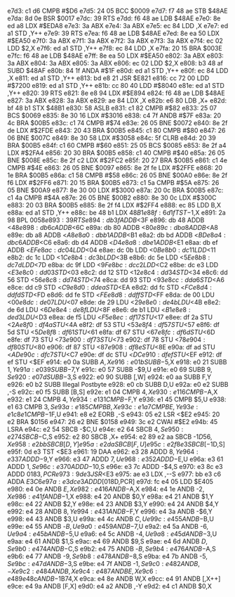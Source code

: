 e7d3: c1 d6        CMPB   #$D6
e7d5: 24 05        BCC    $0009
e7d7: f7 48 ae     STB    $48AE
e7da: 8d 0e        BSR    $0017
e7dc: 39           RTS
e7dd: f6 48 ae     LDB    $48AE
e7e0: 8e ed a8     LDX    #$EDA8
e7e3: 3a           ABX
e7e4: 3a           ABX
e7e5: ec 84        LDD    ,X
e7e7: ed a1        STD    ,Y++
e7e9: 39           RTS
e7ea: f6 48 ae     LDB    $48AE
e7ed: 8e ea 50     LDX    #$EA50
e7f0: 3a           ABX
e7f1: 3a           ABX
e7f2: 3a           ABX
e7f3: 3a           ABX
e7f4: ec 02        LDD    $2,X
e7f6: ed a1        STD    ,Y++
e7f8: ec 84        LDD    ,X
e7fa: 20 15        BRA    $003E
e7fc: f6 48 ae     LDB    $48AE
e7ff: 8e ea 50     LDX    #$EA50
e802: 3a           ABX
e803: 3a           ABX
e804: 3a           ABX
e805: 3a           ABX
e806: ec 02        LDD    $2,X
e808: b3 48 af     SUBD   $48AF
e80b: 84 1f        ANDA   #$1F
e80d: ed a1        STD    ,Y++
e80f: ec 84        LDD    ,X
e811: ed a1        STD    ,Y++
e813: bd e8 21     JSR    $E821
e816: cc 72 00     LDD    #$7200
e819: ed a1        STD    ,Y++
e81b: cc 80 40     LDD    #$8040
e81e: ed a1        STD    ,Y++
e820: 39           RTS
e821: 8e e8 94     LDX    #$E894
e824: f6 48 ae     LDB    $48AE
e827: 3a           ABX
e828: 3a           ABX
e829: ae 84        LDX    ,X
e82b: e6 80        LDB    ,X+
e82d: bf 48 b1     STX    $48B1
e830: 58           ASLB
e831: c1 82        CMPB   #$82
e833: 25 07        BCS    $0069
e835: 8e 30 16     LDX    #$3016
e838: c4 7f        ANDB   #$7F
e83a: 20 4c        BRA    $00B5
e83c: c1 74        CMPB   #$74
e83e: 26 05        BNE    $0072
e840: 8e 2f de     LDX    #$2FDE
e843: 20 43        BRA    $00B5
e845: c1 80        CMPB   #$80
e847: 26 06        BNE    $007C
e849: 8e 30 58     LDX    #$3058
e84c: 5f           CLRB
e84d: 20 39        BRA    $00B5
e84f: c1 60        CMPB   #$60
e851: 25 05        BCS    $0085
e853: 8e 2f a4     LDX    #$2FA4
e856: 20 30        BRA    $00B5
e858: c1 40        CMPB   #$40
e85a: 26 05        BNE    $008E
e85c: 8e 2f c2     LDX    #$2FC2
e85f: 20 27        BRA    $00B5
e861: c1 4e        CMPB   #$4E
e863: 26 05        BNE    $0097
e865: 8e 2f fe     LDX    #$2FFE
e868: 20 1e        BRA    $00B5
e86a: c1 58        CMPB   #$58
e86c: 26 05        BNE    $00A0
e86e: 8e 2f f6     LDX    #$2FF6
e871: 20 15        BRA    $00B5
e873: c1 5a        CMPB   #$5A
e875: 26 05        BNE    $00A9
e877: 8e 30 00     LDX    #$3000
e87a: 20 0c        BRA    $00B5
e87c: c1 4a        CMPB   #$4A
e87e: 26 05        BNE    $00B2
e880: 8e 30 0c     LDX    #$300C
e883: 20 03        BRA    $00B5
e885: 8e 2f f4     LDX    #$2FF4
e888: ec 85        LDD    B,X
e88a: ed a1        STD    ,Y++
e88c: be 48 b1     LDX    $48B1
e88f: 6d 1f        TST    -$1,X
e891: 2a 98        BPL    $0058
e893: 39           RTS
e894: db 3f        ADDB   <$3F
e896: db 48        ADDB   <$48
e898: db 6c        ADDB   <$6C
e89a: db 80        ADDB   <$80
e89c: db a8        ADDB   <$A8
e89e: db a8        ADDB   <$A8
e8a0: db b1        ADDB   <$B1
e8a2: db bd        ADDB   <$BD
e8a4: db c6        ADDB   <$C6
e8a6: db d4        ADDB   <$D4
e8a8: db e1        ADDB   <$E1
e8aa: db ef        ADDB   <$EF
e8ac: dc 04        LDD    <$04
e8ae: dc 0b        LDD    <$0B
e8b0: dc 11        LDD    <$11
e8b2: dc 1c        LDD    <$1C
e8b4: dc 3b        LDD    <$3B
e8b6: dc 5e        LDD    <$5E
e8b8: dc 7d        LDD    <$7D
e8ba: dc 9f        LDD    <$9F
e8bc: dc c2        LDD    <$C2
e8be: dc e3        LDD    <$E3
e8c0: dd 03        STD    <$03
e8c2: dd 12        STD    <$12
e8c4: dd 34        STD    <$34
e8c6: dd 56        STD    <$56
e8c8: dd 74        STD    <$74
e8ca: dd 93        STD    <$93
e8cc: dd a6        STD    <$A6
e8ce: dd c9        STD    <$C9
e8d0: dd ea        STD    <$EA
e8d2: dd fc        STD    <$FC
e8d4: dd fd        STD    <$FD
e8d6: dd fe        STD    <$FE
e8d8: dd ff        STD    <$FF
e8da: de 00        LDU    <$00
e8dc: de 07        LDU    <$07
e8de: de 29        LDU    <$29
e8e0: de 4b        LDU    <$4B
e8e2: de 6d        LDU    <$6D
e8e4: de 8f        LDU    <$8F
e8e6: de b1        LDU    <$B1
e8e8: de d3        LDU    <$D3
e8ea: de f5        LDU    <$F5
e8ec: df 17        STU    <$17
e8ee: df 2a        STU    <$2A
e8f0: df 4a        STU    <$4A
e8f2: df 53        STU    <$53
e8f4: df 57        STU    <$57
e8f6: df 5d        STU    <$5D
e8f8: df 61        STU    <$61
e8fa: df 67        STU    <$67
e8fc: df 6d        STU    <$6D
e8fe: df 73        STU    <$73
e900: df 73        STU    <$73
e902: df 78        STU    <$78
e904: df 80        STU    <$80
e906: df 87        STU    <$87
e908: df 8e        STU    <$8E
e90a: df ad        STU    <$AD
e90c: df c7        STU    <$C7
e90e: df dc        STU    <$DC
e910: df ef        STU    <$EF
e912: df ef        STU    <$EF
e914: e0 0a        SUBB   $A,X
e916: e0 1b        SUBB   -$5,X
e918: e0 21        SUBB   $1,Y
e91a: e0 39        SUBB   -$7,Y
e91c: e0 57        SUBB   -$9,U
e91e: e0 69        SUBB   $9,S
e920: e0 7d        SUBB   -$3,S
e922: e0 90        SUBB   [,W]
e924: e0 aa        SUBB   F,Y
e926: e0 b2        SUBB   Illegal Postbyte
e928: e0 cb        SUBB   D,U
e92a: e0 e2        SUBB   ,-S
e92c: e0 f5        SUBB   [B,S]
e92e: e1 04        CMPB   $4,X
e930: e1 16        CMPB   -$A,X
e932: e1 24        CMPB   $4,Y
e934: e1 31        CMPB   -$F,Y
e936: e1 45        CMPB   $5,U
e938: e1 63        CMPB   $3,S
e93a: e1 85        CMPB   B,X
e93c: e1 a7        CMPB   E,Y
e93e: e1 c8 e1     CMPB   -$1F,U
e941: e8 e2        EORB   ,-S
e943: 05 e2        LSR    <$E2
e945: 20 e2        BRA    $0156
e947: 26 e2        BNE    $0158
e949: 3c e2        CWAI   #$E2
e94b: 45           LSRA
e94c: e2 54        SBCB   -$C,U
e94e: e2 64        SBCB   $4,S
e950: e2 74        SBCB   -$C,S
e952: e2 80        SBCB   ,X+
e954: e2 89 e2 aa  SBCB   -$1D56,X
e958: e2 bb        SBCB   [D,Y]
e95a: e2 da        SBCB   [F,U]
e95c: e2 f8 e3     SBCB   [-$1D,S]
e95f: 0d e3        TST    <$E3
e961: 19           DAA
e962: e3 28        ADDD   $8,Y
e964: e3 37        ADDD   -$9,Y
e966: e3 47        ADDD   $7,U
e968: e3 52        ADDD   -$E,U
e96a: e3 61        ADDD   $1,S
e96c: e3 70        ADDD   -$10,S
e96e: e3 7c        ADDD   -$4,S
e970: e3 8c e3     ADDD   $0183,PCR
e973: 9d e3        JSR    <$E3
e975: ae e3        LDX    ,--S
e977: bb e3 c6     ADDA   $E3C6
e97a: e3 dc e3     ADDD   [$018D,PCR]
e97d: fc e4 05     LDD    $E405
e980: e4 0e        ANDB   $E,X
e982: e4 16        ANDB   -$A,X
e984: e4 1e        ANDB   -$2,X
e986: e4 1f        ANDB   -$1,X
e988: e4 20        ANDB   $0,Y
e98a: e4 21        ANDB   $1,Y
e98c: e4 22        ANDB   $2,Y
e98e: e4 23        ANDB   $3,Y
e990: e4 24        ANDB   $4,Y
e992: e4 28        ANDB   $8,Y
e994: e4 31        ANDB   -$F,Y
e996: e4 3a        ANDB   -$6,Y
e998: e4 43        ANDB   $3,U
e99a: e4 4c        ANDB   $C,U
e99c: e4 55        ANDB   -$B,U
e99e: e4 55        ANDB   -$B,U
e9a0: e4 59        ANDB   -$7,U
e9a2: e4 5a        ANDB   -$6,U
e9a4: e4 5b        ANDB   -$5,U
e9a6: e4 5c        ANDB   -$4,U
e9a8: e4 5d        ANDB   -$3,U
e9aa: e4 61        ANDB   $1,S
e9ac: e4 69        ANDB   $9,S
e9ae: e4 6d        ANDB   $D,S
e9b0: e4 74        ANDB   -$C,S
e9b2: e4 75        ANDB   -$B,S
e9b4: e4 76        ANDB   -$A,S
e9b6: e4 77        ANDB   -$9,S
e9b8: e4 78        ANDB   -$8,S
e9ba: e4 7b        ANDB   -$5,S
e9bc: e4 7d        ANDB   -$3,S
e9be: e4 7f        ANDB   -$1,S
e9c0: e4 82        ANDB   ,-X
e9c2: e4 84        ANDB   ,X
e9c4: e4 87        ANDB   E,X
e9c6: e4 89 e4 8c  ANDB   -$1B74,X
e9ca: e4 8e        ANDB   W,X
e9cc: e4 91        ANDB   [,X++]
e9ce: e4 9a        ANDB   [F,X]
e9d0: e4 a2        ANDB   ,-Y
e9d2: e4 c1        ANDB   $0,X
